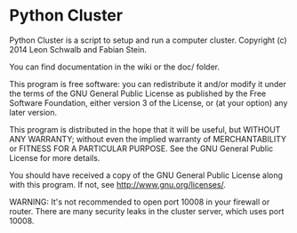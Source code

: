 Python Cluster
==============

Python Cluster is a script to setup and run a computer cluster.
Copyright (c) 2014 Leon Schwalb and Fabian Stein.

You can find documentation in the wiki or the doc/ folder.

This program is free software: you can redistribute it and/or modify
it under the terms of the GNU General Public License as published by
the Free Software Foundation, either version 3 of the License, or
(at your option) any later version.

This program is distributed in the hope that it will be useful,
but WITHOUT ANY WARRANTY; without even the implied warranty of
MERCHANTABILITY or FITNESS FOR A PARTICULAR PURPOSE.  See the
GNU General Public License for more details.

You should have received a copy of the GNU General Public License
along with this program.  If not, see http://www.gnu.org/licenses/.


WARNING:
It's not recommended to open port 10008 in your firewall or router.
There are many security leaks in the cluster server, which uses port 10008. 

